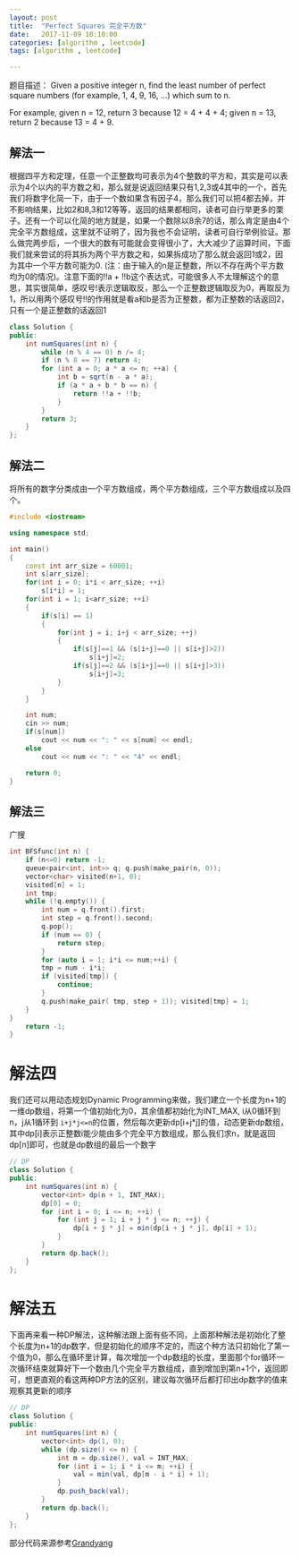 ```yaml
---
layout: post
title:  "Perfect Squares 完全平方数"
date:   2017-11-09 10:10:00
categories: [algorithm , leetcode]
tags: [algorithm , leetcode]

---
```


题目描述：
Given a positive integer n, find the least number of perfect square numbers (for example, 1, 4, 9, 16, ...) which sum to n.

For example, given n = 12, return 3 because 12 = 4 + 4 + 4; given n = 13, return 2 because 13 = 4 + 9.


## 解法一
根据四平方和定理，任意一个正整数均可表示为4个整数的平方和，其实是可以表示为4个以内的平方数之和，那么就是说返回结果只有1,2,3或4其中的一个，首先我们将数字化简一下，由于一个数如果含有因子4，那么我们可以把4都去掉，并不影响结果，比如2和8,3和12等等，返回的结果都相同，读者可自行举更多的栗子。还有一个可以化简的地方就是，如果一个数除以8余7的话，那么肯定是由4个完全平方数组成，这里就不证明了，因为我也不会证明，读者可自行举例验证。那么做完两步后，一个很大的数有可能就会变得很小了，大大减少了运算时间，下面我们就来尝试的将其拆为两个平方数之和，如果拆成功了那么就会返回1或2，因为其中一个平方数可能为0. (注：由于输入的n是正整数，所以不存在两个平方数均为0的情况)。注意下面的!!a + !!b这个表达式，可能很多人不太理解这个的意思，其实很简单，感叹号!表示逻辑取反，那么一个正整数逻辑取反为0，再取反为1，所以用两个感叹号!!的作用就是看a和b是否为正整数，都为正整数的话返回2，只有一个是正整数的话返回1

```Java
class Solution {
public:
    int numSquares(int n) {
        while (n % 4 == 0) n /= 4;
        if (n % 8 == 7) return 4;
        for (int a = 0; a * a <= n; ++a) {
            int b = sqrt(n - a * a);
            if (a * a + b * b == n) {
                return !!a + !!b;
            }
        }
        return 3;
    }
};
```


## 解法二
将所有的数字分类成由一个平方数组成，两个平方数组成，三个平方数组成以及四个。

```C++
#include <iostream>

using namespace std;

int main()
{
    const int arr_size = 60001;
    int s[arr_size];
    for(int i = 0; i*i < arr_size; ++i)
        s[i*i] = 1;
    for(int i = 1; i<arr_size; ++i)
    {
        if(s[i] == 1)
        {
            for(int j = i; i+j < arr_size; ++j)
            {
                if(s[j]==1 && (s[i+j]==0 || s[i+j]>2))
                    s[i+j]=2;
                if(s[j]==2 && (s[i+j]==0 || s[i+j]>3))
                    s[i+j]=3;
            }
        }
    }

    int num;
    cin >> num;
    if(s[num])
        cout << num << ": " << s[num] << endl;
    else
        cout << num << ": " << "4" << endl;

    return 0;
}
```



## 解法三
广搜

```C++
int BFSfunc(int n) {
    if (n<=0) return -1;
    queue<pair<int, int>> q; q.push(make_pair(n, 0));
    vector<char> visited(n+1, 0);
    visited[n] = 1;
    int tmp;
    while (!q.empty()) {
        int num = q.front().first;
        int step = q.front().second;
        q.pop();
        if (num == 0) {
            return step;
        }
        for (auto i = 1; i*i <= num;++i) {
        tmp = num - i*i;
        if (visited[tmp]) {
            continue;
        }
        q.push(make_pair( tmp, step + 1)); visited[tmp] = 1;
    }
}
    return -1;
}

```


# 解法四
我们还可以用动态规划Dynamic Programming来做，我们建立一个长度为n+1的一维dp数组，将第一个值初始化为0，其余值都初始化为INT_MAX, i从0循环到n，j从1循环到 ```i+j*j<=n```的位置，然后每次更新dp[i+j*j]的值，动态更新dp数组，其中dp[i]表示正整数i能少能由多个完全平方数组成，那么我们求n，就是返回dp[n]即可，也就是dp数组的最后一个数字

```Java
// DP
class Solution {
public:
    int numSquares(int n) {
        vector<int> dp(n + 1, INT_MAX);
        dp[0] = 0;
        for (int i = 0; i <= n; ++i) {
            for (int j = 1; i + j * j <= n; ++j) {
                dp[i + j * j] = min(dp[i + j * j], dp[i] + 1);
            }
        }
        return dp.back();
    }
};
```


# 解法五
下面再来看一种DP解法，这种解法跟上面有些不同，上面那种解法是初始化了整个长度为n+1的dp数字，但是初始化的顺序不定的，而这个种方法只初始化了第一个值为0，那么在循环里计算，每次增加一个dp数组的长度，里面那个for循环一次循环结束就算好下一个数由几个完全平方数组成，直到增加到第n+1个，返回即可，想更直观的看这两种DP方法的区别，建议每次循环后都打印出dp数字的值来观察其更新的顺序

```Java
// DP
class Solution {
public:
    int numSquares(int n) {
        vector<int> dp(1, 0);
        while (dp.size() <= n) {
            int m = dp.size(), val = INT_MAX;
            for (int i = 1; i * i <= m; ++i) {
                val = min(val, dp[m - i * i] + 1);
            }
            dp.push_back(val);
        }
        return dp.back();
    }
};
```

部分代码来源参考[Grandyang](http://www.cnblogs.com/grandyang/p/4800552.html)